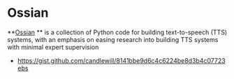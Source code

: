 # Ossian

**[Ossian](https://github.com/CSTR-Edinburgh/Ossian) ** is a collection of Python code for building text-to-speech (TTS) systems, with an emphasis on easing research into building TTS systems with minimal expert supervision

* https://gist.github.com/candlewill/8141bbe9d6c4c6224be8d3b4c07723ebs
